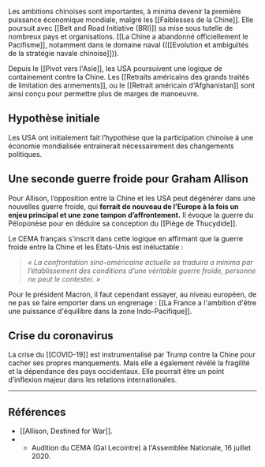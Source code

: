 Les ambitions chinoises sont importantes, à minima devenir la première puissance économique mondiale, malgré les [[Faiblesses de la Chine]]. Elle poursuit avec [[Belt and Road Initiative (BRI)]] sa mise sous tutelle de nombreux pays et organisations. [[La Chine a abandonné officiellement le Pacifisme]], notamment dans le domaine naval (([[Evolution et ambiguïtés de la stratégie navale chinoise]])). 

Depuis le [[Pivot vers l'Asie]], les USA poursuivent une logique de containement contre la Chine. Les [[Retraits américains des grands traités de limitation des armements]], ou le [[Retrait américain d'Afghanistan]] sont ainsi conçu pour permettre plus de marges de manoeuvre.

## Hypothèse initiale

Les USA ont initialement fait l’hypothèse que la participation chinoise à une économie mondialisée entrainerait nécessairement des changements politiques.

## Une seconde guerre froide pour Graham Allison

Pour Allison, l’opposition entre la Chine et les USA peut dégénérer dans une nouvelles guerre froide, qui **ferrait de nouveau de l’Europe à la fois un enjeu principal et une zone tampon d’affrontement.** Il évoque la guerre du Péloponèse pour en déduire sa conception du [[Piège de Thucydide]].

Le CEMA français s'inscrit dans cette logique en affirmant que la guerre froide entre la Chine et les Etats-Unis est inéluctable :

>*« La confrontation sino-américaine actuelle se traduira a minima par l’établissement des conditions d’une véritable guerre froide, personne ne peut le contester. »*

Pour le président Macron, il faut cependant essayer, au niveau européen, de ne pas se faire emporter dans un engrenage : [[La France a l'ambition d'être une puissance d'équilibre dans la zone Indo-Pacifique]].

## Crise du coronavirus

La crise du [[COVID-19]] est instrumentalisé par Trump contre la Chine pour cacher ses propres manquements. Mais elle a également révélé la fragilité et la dépendance des pays occidentaux. Elle pourrait être un point d’inflexion majeur dans les relations internationales.

--- 

## Références

- [[Allison, Destined for War]].
- - Audition du CEMA (Gal Lecointre) à l'Assemblée Nationale, 16 juillet 2020.